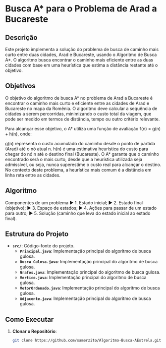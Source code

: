 # Busca A* para o Problema de Arad a Bucareste

## Descrição

Este projeto implementa a solução do problema de busca de caminho mais curto entre duas cidades, Arad e Bucareste, usando o Algoritmo de Busca A*. 
O algoritmo busca encontrar o caminho mais eficiente entre as duas cidades com base em uma heurística que estima a distância restante até o objetivo.

## Objetivos

O objetivo do algoritmo de busca A* no problema de Arad a Bucareste é encontrar o caminho mais curto e eficiente entre as cidades de Arad e Bucareste no mapa da Romênia. O algoritmo deve calcular a sequência de cidades a serem percorridas, minimizando o custo total da viagem, que pode ser medido em termos de distância, tempo ou outro critério relevante.

Para alcançar esse objetivo, o A* utiliza uma função de avaliação f(n) = g(n) + h(n), onde:

g(n) representa o custo acumulado do caminho desde o ponto de partida (Arad) até o nó atual n.
h(n) é uma estimativa heurística do custo para chegar do nó n até o destino final (Bucareste).
O A* garante que o caminho encontrado será o mais curto, desde que a heurística utilizada seja admissível, ou seja, nunca superestime o custo real para alcançar o destino. No contexto deste problema, a heurística mais comum é a distância em linha reta entre as cidades.

## Algoritmo

Componentes de um problema 
► 1. Estado inicial; 
► 2. Estado final (objetivo); 
► 3. Espaço de estados; 
► 4. Ações para passar de um estado para outro; 
► 5. Solução (caminho que leva do estado inicial ao estado final).

## Estrutura do Projeto

- **`src/`**: Código-fonte do projeto.
	- **`Principal.java`**: Implementação principal do algoritmo de busca gulosa.
	- **`Busca Gulosa.java`**: Implementação principal do algoritmo de busca gulosa.
	- **`Grafos.java`**: Implementação principal do algoritmo de busca gulosa.
	- **`Vertice.java`**: Implementação principal do algoritmo de busca gulosa.
	- **`VetorOrdenado.java`**: Implementação principal do algoritmo de busca gulosa.
	- **`Adjacente.java`**: Implementação principal do algoritmo de busca gulosa.

## Como Executar

1. **Clonar o Repositório**:
   ```bash
   git clone https://github.com/samerzito/Algoritmo-Busca-AEstrela.git
